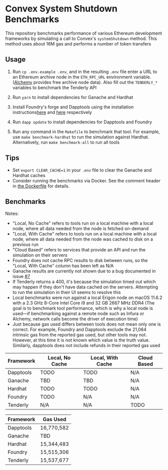 # Convex System Shutdown Benchmarks

This repository benchmarks performance of various Ethereum development
frameworks by simulating a call to Convex's `systemShutdown` method. This method
uses about 16M gas and performs a number of token transfers

## Usage

1. Run `cp .env.example .env`, and in the resulting `.env` file enter a URL to an Ethereum archive node in the `ETH_RPC_URL` environment variable. ([Alchemy](https://www.alchemy.com/) provides free archive node data). Also fill out the `TENDERLY_*` variables to benchmark the Tenderly API

2. Run `yarn` to install dependencies for Ganache and Hardhat 

3. Install Foundry's forge and Dapptools using the installation instructions[here](https://github.com/gakonst/foundry/) and [here](https://github.com/dapphub/dapptools/) respectively

4. Run `dapp update` to install dependencies for Dapptools and Foundry

5. Run any command in the `Makefile` to benchmark that tool. For example, use `make benchmark-hardhat` to run the simulation against Hardhat. Alternatively, run `make benchmark-all` to run all tools

## Tips

- Set `export CLEAR_CACHE=1` in your `.env` file to clear the Ganache and Hardhat caches
- Consider running the benchmarks via Docker. See the comment header in [the Dockerfile](./Dockerfile) for details.

## Benchmarks

Notes:
- "Local, No Cache" refers to tools run on a local machine with a local node, where all data needed from the node is fetched on-demand
- "Local, With Cache" refers to tools run on a local machine with a local node, where all data needed from the node was cached to disk on a previous run
- "Cloud Based" refers to services that provide an API and run the simulation on their servers
- Foundry does not cache RPC results to disk between runs, so the "Local, With Cache" column has been left as N/A
- Ganache results are currently not shown due to a bug documented in issue [#7](https://github.com/mds1/convex-shutdown-simulation/issues/7)
- If Tenderly returns a 400, it's because the simulation timed out which may happen if they don't have data cached on the servers. Attempting to run the simulation in their UI seems to resolve this
- Local benchmarks were run against a local Erigon node on macOS 11.6.2 with a 2.3 GHz 8-Core Intel Core i9 and 32 GB 2667 MHz DDR4 (The goal is to benchmark tool performance, which is why a local node is used&mdash;if benchmarking against a remote node such as Infura or Alchemy, network calls become the driver of execution time)
- Just because gas used differs between tools does not mean only one is correct. For example, Foundry and Dapptools exclude the 21,064 intrinsic gas from the reported gas used, but other tools may not. However, at this time it is not known which value is the truth value. Similarly, dapptools does not include refunds in their reported gas used

| Framework | Local, No Cache | Local, With Cache | Cloud Based |
| --------- | --------------- | ----------------- | ----------- |
| Dapptools | TODO            | TODO              | N/A         |
| Ganache   | TBD             | TBD               | N/A         |
| Hardhat   | TODO            | TODO              | N/A         |
| Foundry   | TODO            | N/A               | N/A         |
| Tenderly  | N/A             | N/A               | TODO        |


| Framework | Gas Used   |
| --------- | ---------- |
| Dapptools | 16,770,582 |
| Ganache   | TBD        |
| Hardhat   | 15,344,483 |
| Foundry   | 15,515,306 |
| Tenderly  | 15,537,677 |
